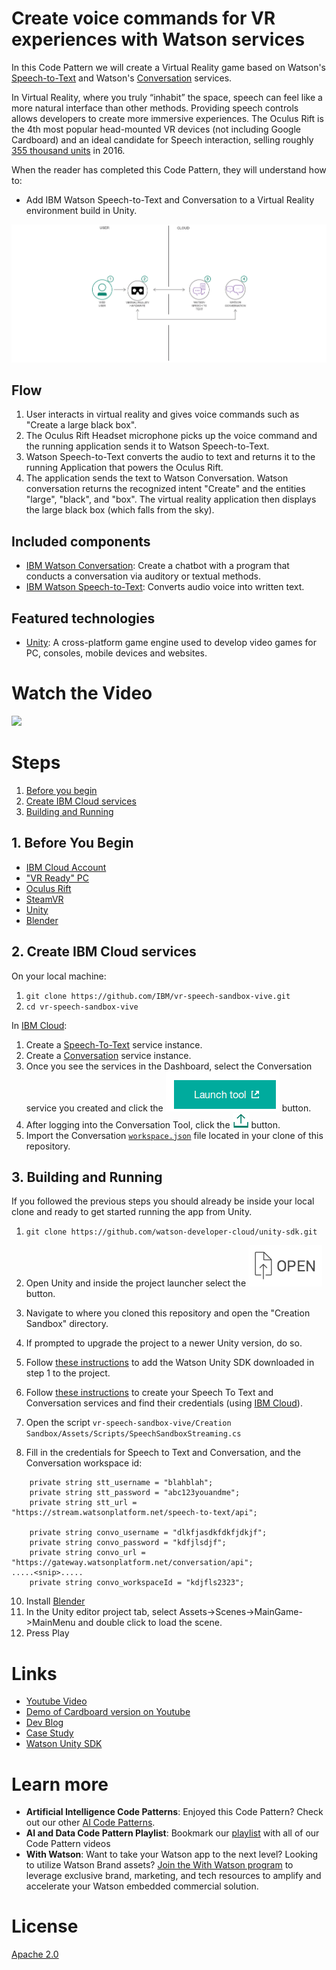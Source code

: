 # Create voice commands for VR experiences with Watson services

In this Code Pattern we will create a Virtual Reality game based on Watson's [Speech-to-Text](https://www.ibm.com/watson/developercloud/speech-to-text.html) and Watson's [Conversation](https://www.ibm.com/watson/developercloud/conversation.html) services.

In Virtual Reality, where you truly “inhabit” the space, speech can feel like a more natural interface than other methods. Providing speech controls allows developers to create more immersive experiences. The Oculus Rift is the 4th most popular head-mounted VR devices (not including Google Cardboard) and an ideal candidate for Speech interaction, selling roughly [355 thousand units](http://www.hypergridbusiness.com/2016/11/report-98-of-vr-headsets-sold-this-year-are-for-mobile-phones) in 2016.

When the reader has completed this Code Pattern, they will understand how to:

* Add IBM Watson Speech-to-Text and Conversation to a Virtual Reality environment build in Unity.

![](doc/source/images/architecture.png)

## Flow

1. User interacts in virtual reality and gives voice commands such as "Create a large black box".
2. The Oculus Rift Headset microphone picks up the voice command and the running application sends it to Watson Speech-to-Text.
3. Watson Speech-to-Text converts the audio to text and returns it to the running Application that powers the Oculus Rift.
4. The application sends the text to Watson Conversation. Watson conversation returns the recognized intent "Create" and the entities "large", "black", and "box". The virtual reality application then displays the large black box (which falls from the sky).

## Included components

* [IBM Watson Conversation](https://www.ibm.com/watson/developercloud/conversation.html): Create a chatbot with a program that conducts a conversation via auditory or textual methods.
* [IBM Watson Speech-to-Text](https://www.ibm.com/watson/developercloud/speech-to-text.html): Converts audio voice into written text.

## Featured technologies

* [Unity](https://unity3d.com/): A cross-platform game engine used to develop video games for PC, consoles, mobile devices and websites.

# Watch the Video
[![](https://i.ytimg.com/vi/h5nY3st62Qg/hqdefault.jpg)](https://youtu.be/h5nY3st62Qg)

# Steps

1. [Before you begin](#1-before-you-begin)
2. [Create IBM Cloud services](#2-create-ibm-cloud-services)
3. [Building and Running](#3-building-and-running)

## 1. Before You Begin

* [IBM Cloud Account](http://ibm.biz/Bdimr6)
* ["VR Ready" PC](https://www.vive.com/us/ready/)
* [Oculus Rift](https://www.oculus.com)
* [SteamVR](http://store.steampowered.com/steamvr)
* [Unity](https://unity3d.com/get-unity/download)
* [Blender](https://www.blender.org/)

## 2. Create IBM Cloud services

On your local machine:
1. `git clone https://github.com/IBM/vr-speech-sandbox-vive.git`
2. `cd vr-speech-sandbox-vive`

In [IBM Cloud](https://console.ng.bluemix.net/):

1. Create a [Speech-To-Text](https://console.ng.bluemix.net/catalog/speech-to-text/) service instance.
2. Create a [Conversation](https://console.ng.bluemix.net/catalog/services/conversation/) service instance.
3. Once you see the services in the Dashboard, select the Conversation service you created and click the !["Launch Tool"](/doc/source/images/workspace_launch.png?raw=true) button.
4. After logging into the Conversation Tool, click the !["Import"](/doc/source/images/import_icon.png?raw=true) button.
5. Import the Conversation [`workspace.json`](data/workspace.json) file located in your clone of this repository.

## 3. Building and Running

If you followed the previous steps you should already be inside your local clone and ready to get started running the app from Unity.

1. `git clone https://github.com/watson-developer-cloud/unity-sdk.git`

2. Open Unity and inside the project launcher select the ![Open](doc/source/images/unity_open.png?raw=true) button.
3. Navigate to where you cloned this repository and open the "Creation Sandbox" directory.
4. If prompted to upgrade the project to a newer Unity version, do so.
5. Follow [these instructions](https://github.com/watson-developer-cloud/unity-sdk#getting-the-watson-sdk-and-adding-it-to-unity) to add the Watson Unity SDK downloaded in step 1 to the project.
6. Follow [these instructions](https://github.com/watson-developer-cloud/unity-sdk#configuring-your-service-credentials) to create your Speech To Text and Conversation services and find their credentials (using [IBM Cloud](https://console.ng.bluemix.net/)).
7. Open the script `vr-speech-sandbox-vive/Creation Sandbox/Assets/Scripts/SpeechSandboxStreaming.cs`
8. Fill in the credentials for Speech to Text and Conversation, and the Conversation workspace id:
```
    private string stt_username = "blahblah";
    private string stt_password = "abc123youandme";
    private string stt_url = "https://stream.watsonplatform.net/speech-to-text/api";

    private string convo_username = "dlkfjasdkfdkfjdkjf";
    private string convo_password = "kdfjlsdjf";
    private string convo_url = "https://gateway.watsonplatform.net/conversation/api";
.....<snip>.....
    private string convo_workspaceId = "kdjfls2323";
```

10. Install [Blender](https://www.blender.org)
11. In the Unity editor project tab, select Assets->Scenes->MainGame->MainMenu and double click to load the scene.
12. Press Play

# Links

* [Youtube Video](https://youtu.be/h5nY3st62Qg)
* [Demo of Cardboard version on Youtube](https://www.youtube.com/watch?v=rZFpUpy4y0g)
* [Dev Blog](https://www.ibm.com/innovation/milab/watson-speech-virtual-reality-unity/)
* [Case Study](https://www.ibm.com/innovation/milab/work/speech-sandbox/)
* [Watson Unity SDK](https://github.com/watson-developer-cloud/unity-sdk)

# Learn more

* **Artificial Intelligence Code Patterns**: Enjoyed this Code Pattern? Check out our other [AI Code Patterns](https://developer.ibm.com/code/technologies/artificial-intelligence/).
* **AI and Data Code Pattern Playlist**: Bookmark our [playlist](https://www.youtube.com/playlist?list=PLzUbsvIyrNfknNewObx5N7uGZ5FKH0Fde) with all of our Code Pattern videos
* **With Watson**: Want to take your Watson app to the next level? Looking to utilize Watson Brand assets? [Join the With Watson program](https://www.ibm.com/watson/with-watson/) to leverage exclusive brand, marketing, and tech resources to amplify and accelerate your Watson embedded commercial solution.

# License

[Apache 2.0](LICENSE)
